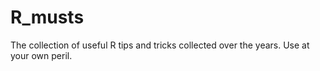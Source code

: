 # R_musts
The collection of useful R tips and tricks collected over the years.
Use at your own peril. 

